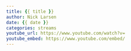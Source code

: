 ```yaml
---
title: {{ title }}
author: Nick Larsen
date: {{ date }}
categories: streams
youtube_url: https://www.youtube.com/watch?v=
youtube_embed: https://www.youtube.com/embed/
---
```




